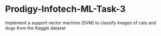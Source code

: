 # Prodigy-Infotech-ML-Task-3
Implement a support vector machine (SVM) to classify images of cats and dogs from the Kaggle dataset
